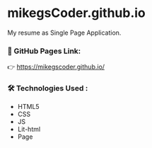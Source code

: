 # mikegsCoder.github.io

My resume as Single Page Application.

### :link: GitHub Pages Link: 
:point_right:  https://mikegscoder.github.io/

### 🛠️ Technologies Used : ###
- HTML5
- CSS
- JS
- Lit-html
- Page